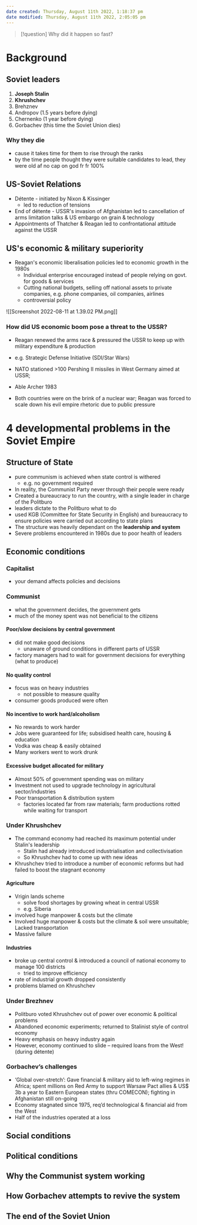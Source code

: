 ```yaml
---
date created: Thursday, August 11th 2022, 1:18:37 pm
date modified: Thursday, August 11th 2022, 2:05:05 pm
---
```


> [!question] Why did it happen so fast?

# Background

## Soviet leaders

1. **Joseph Stalin**
2. **Khrushchev**
3. Brehznev
4. Andropov (1.5 years before dying)
5. Chernenko (1 year before dying)
6. Gorbachev (this time the Soviet Union dies)

### Why they die

- cause it takes time for them to rise through the ranks
- by the time people thought they were suitable candidates to lead, they were old af no cap on god fr fr 100%

## US-Soviet Relations

- Détente - initiated by Nixon & Kissinger
	- led to reduction of tensions
- End of détente - USSR's invasion of Afghanistan led to cancellation of arms limitation talks & US embargo on grain & technology
- Appointments of Thatcher & Reagan led to confrontational attitude against the USSR

## US's economic & military superiority

- Reagan's economic liberalisation policies led to economic growth in the 1980s
	- Individual enterprise encouraged instead of people relying on govt. for goods & services
	- Cutting national budgets, selling off national assets to private companies, e.g. phone companies, oil companies, airlines
	- controversial policy

![[Screenshot 2022-08-11 at 1.39.02 PM.png]]

### How did US economic boom pose a threat to the USSR?

- Reagan renewed the arms race & pressured the USSR to keep up with military expenditure & production
- e.g. Strategic Defense Initiative (SDI/Star Wars)
- NATO stationed >100 Pershing II missiles in West Germany aimed at USSR;
- Able Archer 1983

- Both countries were on the brink of a nuclear war; Reagan was forced to scale down his evil empire rhetoric due to public pressure

# 4 developmental problems in the Soviet Empire

## Structure of State

- pure communism is achieved when state control is withered
	- e.g. no government required
- In reality, the Communist Party never through their people were ready
- Created a bureaucracy to run the country, with a single leader in charge of the Politburo
- leaders dictate to the Politburo what to do
- used KGB (Committee for State Security in English) and bureaucracy to ensure policies were carried out according to state plans
- The structure was heavily dependant on the **leadership and system**
- Severe problems encountered in 1980s due to poor health of leaders

## Economic conditions

### Capitalist

- your demand affects policies and decisions

### Communist

- what the government decides, the government gets
- much of the money spent was not beneficial to the citizens

#### Poor/slow decisions by central government

- did not make good decisions
	- unaware of ground conditions in different parts of USSR
- factory managers had to wait for government decisions for everything (what to produce)

#### No quality control

- focus was on heavy industries
	- not possible to measure quality
- consumer goods produced were often

#### No incentive to work hard/alcoholism

- No rewards to work harder
- Jobs were guaranteed for life; subsidised health care, housing & education
- Vodka was cheap & easily obtained
- Many workers went to work drunk

#### Excessive budget allocated for military

- Almost 50% of government spending was on military
- Investment not used to upgrade technology in agricultural sector/industries
- Poor transportation & distribution system
	- factories located far from raw materials; farm productions rotted while waiting for transport

### Under Khrushchev

- The command economy had reached its maximum potential under Stalin's leadership
	- Stalin had already introduced industrialisation and collectivisation
	- So Khrushchev had to come up with new ideas
- Khrushchev tried to introduce a number of economic reforms but had failed to boost the stagnant economy

#### Agriculture

- Vrigin lands scheme
	- solve food shortages by growing wheat in central USSR
	- e.g. Siberia
- involved huge manpower & costs but the climate 
- Involved huge manpower & costs but the climate & soil were unsuitable; Lacked transportation
- Massive failure

#### Industries

- broke up central control & introduced a council of national economy to manage 100 districts 
	- tried to improve efficiency
- rate of industrial growth dropped consistently
- problems blamed on Khrushchev

### Under Brezhnev

- Politburo voted Khrushchev out of power over economic & political problems
- Abandoned economic experiments; returned to Stalinist style of control economy
- Heavy emphasis on heavy industry again
- However, economy continued to slide – required loans from the West! (during détente)

### Gorbachev’s challenges

- ‘Global over-stretch’: Gave financial & military aid to left-wing regimes in Africa; spent millions on Red Army to support Warsaw Pact allies & US$ 3b a year to Eastern European states (thru COMECON); fighting in Afghanistan still on-going 
- Economy stagnated since 1975, req’d technological & financial aid from the West 
- Half of the industries operated at a loss

## Social conditions

## Political conditions

## Why the Communist system working

## How Gorbachev attempts to revive the system

## The end of the Soviet Union